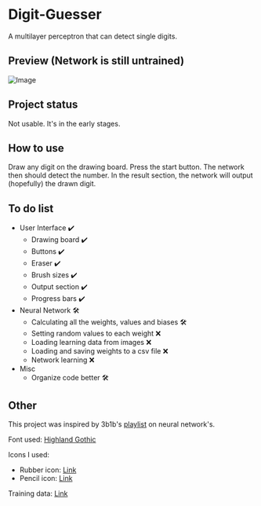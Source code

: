 # Digit-Guesser
A multilayer perceptron that can detect single digits.

## Preview (Network is still untrained)

![Image](https://github.com/sebe324/Digit-Guesser/assets/58781463/5fb8dcb4-703d-4c69-90ae-068dd668a903)


## Project status
Not usable. It's in the early stages.
## How to use

Draw any digit on the drawing board.
Press the start button.
The network then should detect the number.
In the result section, the network will output (hopefully) the drawn digit.

## To do list

- User Interface ✔️
  - Drawing board ✔️
  - Buttons ✔️
  - Eraser ✔️
  - Brush sizes ✔️
  - Output section ✔️
  - Progress bars ✔️
- Neural Network 🛠️
  - Calculating all the weights, values and biases 🛠️
  - Setting random values to each weight :x:
  - Loading learning data from images :x:
  - Loading and saving weights to a csv file :x:
  - Network learning :x:
- Misc
	- Organize code better 🛠️
## Other
This project was inspired by 3b1b's [playlist](https://www.youtube.com/playlist?list=PLZHQObOWTQDNU6R1_67000Dx_ZCJB-3pi) on neural network's. 

Font used: [Highland Gothic](https://www.1001freefonts.com/highland-gothic.font)

Icons I used:
 - Rubber icon: [Link](https://www.flaticon.com/free-icons/rubber)
 - Pencil icon: [Link](https://www.flaticon.com/free-icons/edit)

Training data: [Link](https://www.cis.jhu.edu/~sachin/digit/digit.html)
